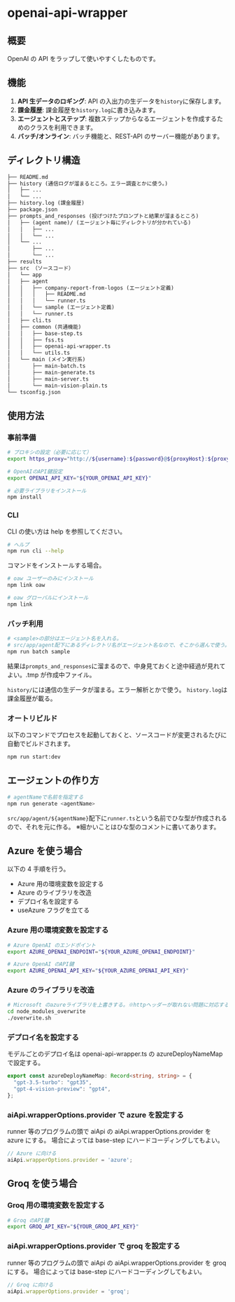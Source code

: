 # openai-api-wrapper

## 概要

OpenAI の API をラップして使いやすくしたものです。

## 機能

1. **API 生データのロギング**: API の入出力の生データを`history`に保存します。
2. **課金履歴**: 課金履歴を`history.log`に書き込みます。
3. **エージェントとステップ**: 複数ステップからなるエージェントを作成するためのクラスを利用できます。
4. **バッチ/オンライン**: バッチ機能と、REST-API のサーバー機能があります。

## ディレクトリ構造

```markdown
├── README.md
├── history (通信ログが溜まるところ。エラー調査とかに使う。)
│   ├── ...
│   └── ...
├── history.log (課金履歴)
├── package.json
├── prompts_and_responses (投げつけたプロンプトと結果が溜まるところ)
│   ├── (agent name)/ (エージェント毎にディレクトリが分かれている)
│   │   ├── ...
│   │   └── ...
│   └── ...
│       ├── ...
│       └── ...
├── results
├── src （ソースコード）
│   └── app
│   ├── agent
│   │   ├── company-report-from-logos (エージェント定義)
│   │   │   ├── README.md
│   │   │   └── runner.ts
│   │   └── sample (エージェント定義)
│   │   └── runner.ts
│   ├── cli.ts
│   ├── common (共通機能)
│   │   ├── base-step.ts
│   │   ├── fss.ts
│   │   ├── openai-api-wrapper.ts
│   │   └── utils.ts
│   └── main (メイン実行系)
│       ├── main-batch.ts
│       ├── main-generate.ts
│       ├── main-server.ts
│       └── main-vision-plain.ts
└── tsconfig.json
```

## 使用方法

### 事前準備

```bash
# プロキシの設定（必要に応じて）
export https_proxy="http://${username}:${password}@${proxyHost}:${proxyPort}"

# OpenAIのAPI鍵設定
export OPENAI_API_KEY="${YOUR_OPENAI_API_KEY}"

# 必要ライブラリをインストール
npm install
```

### CLI

CLI の使い方は help を参照してください。

```bash
# ヘルプ
npm run cli --help
```

コマンドをインストールする場合。

```bash
# oaw ユーザーのみにインストール
npm link oaw

# oaw グローバルにインストール
npm link
```

### バッチ利用

```bash
# <sample>の部分はエージェント名を入れる。
# src/app/agent配下にあるディレクトリ名がエージェント名なので、そこから選んで使う。
npm run batch sample
```

結果は`prompts_and_responses`に溜まるので、中身見ておくと途中経過が見れてよい。.tmp が作成中ファイル。

`history/`には通信の生データが溜まる。エラー解析とかで使う。
`history.log`は課金履歴が載る。

### オートリビルド

以下のコマンドでプロセスを起動しておくと、ソースコードが変更されるたびに自動でビルドされます。

```bash
npm run start:dev
```

## エージェントの作り方

```bash
# agentNameで名前を指定する
npm run generate <agentName>
```

`src/app/agent/${agentName}`配下に`runner.ts`という名前でひな型が作成されるので、それを元に作る。
※細かいことはひな型のコメントに書いてあります。

## Azure を使う場合

以下の 4 手順を行う。

- Azure 用の環境変数を設定する
- Azure のライブラリを改造
- デプロイ名を設定する
- useAzure フラグを立てる

### Azure 用の環境変数を設定する

```bash
# Azure OpenAI のエンドポイント
export AZURE_OPENAI_ENDPOINT="${YOUR_AZURE_OPENAI_ENDPOINT}"

# Azure OpenAI のAPI鍵
export AZURE_OPENAI_API_KEY="${YOUR_AZURE_OPENAI_API_KEY}"
```

### Azure のライブラリを改造

```bash
# Microsoft のazureライブラリを上書きする。※httpヘッダーが取れない問題に対応するため。
cd node_modules_overwrite
./overwrite.sh
```

### デプロイ名を設定する

モデルごとのデプロイ名は openai-api-wrapper.ts の azureDeployNameMap で設定する。

```typescript ./src/app/common/openai-api-wrapper.ts
export const azureDeployNameMap: Record<string, string> = {
  "gpt-3.5-turbo": "gpt35",
  "gpt-4-vision-preview": "gpt4",
};
```

### aiApi.wrapperOptions.provider で azure を設定する

runner 等のプログラムの頭で aiApi の aiApi.wrapperOptions.provider を azure にする。
場合によっては base-step にハードコーディングしてもよい。

```typescript
// Azure に向ける
aiApi.wrapperOptions.provider = 'azure';
```


## Groq を使う場合

### Groq 用の環境変数を設定する

```bash
# Groq のAPI鍵
export GROQ_API_KEY="${YOUR_GROQ_API_KEY}"
```

### aiApi.wrapperOptions.provider で groq を設定する

runner 等のプログラムの頭で aiApi の aiApi.wrapperOptions.provider を groq にする。
場合によっては base-step にハードコーディングしてもよい。

```typescript
// Groq に向ける
aiApi.wrapperOptions.provider = 'groq';
```
